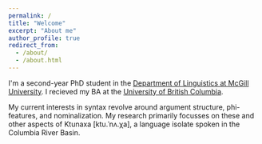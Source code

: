 ```yaml
---
permalink: /
title: "Welcome"
excerpt: "About me"
author_profile: true
redirect_from: 
  - /about/
  - /about.html
---
```


I'm a second-year PhD student in the [Department of Linguistics at McGill University](https://www.mcgill.ca/linguistics/). I recieved my BA at the [University of British Columbia](https://linguistics.ubc.ca/). 

My current interests in syntax revolve around argument structure, phi-features, and nominalization. My research primarily focusses on these and other aspects of Ktunaxa \[ktu.ˈnʌ.χa\], a language isolate spoken in the Columbia River Basin. 

 
